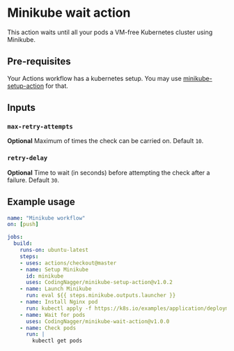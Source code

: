 # Minikube wait action

This action waits until all your pods a VM-free Kubernetes cluster using Minikube.

## Pre-requisites

Your Actions workflow has a kubernetes setup. You may use [minikube-setup-action](https://github.com/marketplace/actions/minikube-setup-action) for that.

## Inputs

### `max-retry-attempts`

**Optional** Maximum of times the check can be carried on. Default `10`.

### `retry-delay`

**Optional** Time to wait (in seconds) before attempting the check after a failure. Default `30`.

## Example usage

```yaml
name: "Minikube workflow"
on: [push]

jobs:
  build:
    runs-on: ubuntu-latest
    steps:
    - uses: actions/checkout@master
    - name: Setup Minikube
      id: minikube
      uses: CodingNagger/minikube-setup-action@v1.0.2
    - name: Launch Minikube
      run: eval ${{ steps.minikube.outputs.launcher }}
    - name: Install Nginx pod
      run: kubectl apply -f https://k8s.io/examples/application/deployment.yaml
    - name: Wait for pods
      uses: CodingNagger/minikube-wait-action@v1.0.0
    - name: Check pods
      run: |
        kubectl get pods
```